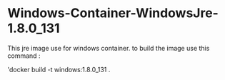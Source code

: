 # Windows-Container-WindowsJre-1.8.0_131

This jre image use for windows container.
to build the image use this command :

'docker build -t windows:1.8.0_131 .
